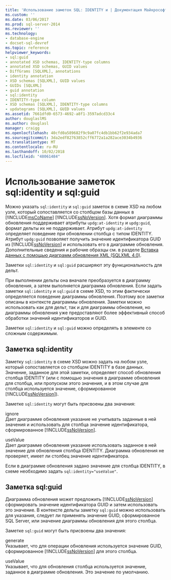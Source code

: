 ```yaml
---
title: 'Использование заметок SQL: IDENTITY и | Документация Майкрософт'
ms.custom: ''
ms.date: 03/06/2017
ms.prod: sql-server-2014
ms.reviewer: ''
ms.technology:
- database-engine
- docset-sql-devref
ms.topic: reference
helpviewer_keywords:
- sql:guid
- annotated XSD schemas, IDENTITY-type columns
- annotated XSD schemas, GUID values
- DiffGrams [SQLXML], annotations
- identity annotation
- XSD schemas [SQLXML], GUID values
- GUIDs [SQLXML]
- guid annotation
- sql:identity
- IDENTITY-type column
- XSD schemas [SQLXML], IDENTITY-type columns
- updategrams [SQLXML], GUID values
ms.assetid: 7661dfd0-6573-4692-a8f1-3597adcd33c4
author: douglaslMS
ms.author: douglasl
manager: craigg
ms.openlocfilehash: 40cfd0a589682f9c9a07fc4db1bb62f2e934ada7
ms.sourcegitcommit: 3da2edf82763852cff6772a1a282ace3034b4936
ms.translationtype: MT
ms.contentlocale: ru-RU
ms.lasthandoff: 10/02/2018
ms.locfileid: "48061484"
---
```

# <a name="using-the-sqlidentity-and-sqlguid-annotations"></a>Использование заметок sql:identity и sql:guid
  Можно указать `sql:identity` и `sql:guid` заметок в схеме XSD на любом узле, который сопоставляется со столбцом базы данных в [!INCLUDE[msCoName](../../includes/msconame-md.md)] [!INCLUDE[ssNoVersion](../../includes/ssnoversion-md.md)]. Хотя формат диаграммы обновления поддерживает атрибуты `updg:at-identity` и `updg:guid`, формат дельты их не поддерживает. Атрибут `updg:at-identity` определяет поведение при обновлении столбца с типом IDENTITY. Атрибут `updg:guid` позволяет получить значение идентификатора GUID из [!INCLUDE[ssNoVersion](../../includes/ssnoversion-md.md)] и использовать его в диаграмме обновления. Дополнительные сведения и рабочие образцы см. в разделе [Вставка данных с помощью диаграмм обновления XML &#40;SQLXML 4.0&#41;](../sqlxml-annotated-xsd-schemas-xpath-queries/updategrams/inserting-data-using-xml-updategrams-sqlxml-4-0.md).  
  
 Заметки `sql:identity` и `sql:guid` расширяют эту функциональность для дельт.  
  
 При выполнении дельты она вначале преобразуется в диаграмму обновления, а затем выполняется диаграмма обновления. Если задать заметки `sql:identity` и `sql:guid` в схеме XSD, то этим фактически определяется поведение диаграммы обновления. Поэтому все заметки описаны в контексте диаграммы обновления. Заметки можно использовать как для дельт, так и для диаграммы обновления, но диаграммы обновления уже предоставляют более эффективный способ обработки значений идентификаторов и GUID.  
  
 Заметки `sql:identity` и `sql:guid` можно определять в элементе со сложным содержимым.  
  
## <a name="sqlidentity-annotation"></a>Заметка sql:identity  
 Заметку `sql:identity` в схеме XSD можно задать на любом узле, который сопоставляется со столбцом IDENTITY в базе данных. Значение, заданное для этой заметки, определяет способ обновления столбца IDENTITY (или с помощью значения в диаграмме обновления для столбца, или пропуском этого значения, и в этом случае для столбца используется значение, сформированное [!INCLUDE[ssNoVersion](../../includes/ssnoversion-md.md)]).  
  
 Заметке `sql:identity` могут быть присвоены два значения:  
  
 ignore  
 Дает диаграмме обновления указание не учитывать заданные в ней значения и использовать для столбца значение идентификатора, сформированное [!INCLUDE[ssNoVersion](../../includes/ssnoversion-md.md)].  
  
 useValue  
 Дает диаграмме обновления указание использовать заданное в ней значение для обновления столбца IDENTITY. Диаграмма обновления не проверяет, имеет ли столбец значение идентификатора.  
  
 Если в диаграмме обновления задано значение для столбца IDENTITY, в схеме необходимо задать `sql:identity="useValue"`.  
  
## <a name="sqlguid-annotation"></a>Заметка sql:guid  
 Диаграмма обновления может предложить [!INCLUDE[ssNoVersion](../../includes/ssnoversion-md.md)] сформировать значение идентификатора GUID и затем использовать это значение. В контексте дельты заметку `sql:guid` можно использовать для указания, следует ли применять значение GUID, сформированное SQL Server, или значение диаграммы обновления для этого столбца.  
  
 Заметке `sql:guid` могут быть присвоены два значения:  
  
 generate  
 Указывает, что для операции обновления используется значение GUID, сформированное [!INCLUDE[ssNoVersion](../../includes/ssnoversion-md.md)] для этого столбца.  
  
 useValue  
 Указывает, что для обновления столбца используется значение, заданное в диаграмме обновления. Это значение по умолчанию.  
  
  
